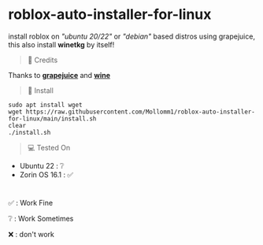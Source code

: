 # roblox-auto-installer-for-linux
install roblox on *"ubuntu 20/22"* or *"debian"* based distros using grapejuice, this also install **winetkg** by itself!

> 📜 Credits

Thanks to **[grapejuice](https://gitlab.com/brinkervii/grapejuice)** and **[wine](https://www.winehq.org/)**

> 💾 Install

```
sudo apt install wget
wget https://raw.githubusercontent.com/Mollomm1/roblox-auto-installer-for-linux/main/install.sh
clear
./install.sh
```
> 💻 Tested On

* Ubuntu 22 : ❔
* Zorin OS 16.1 : ✅

# 

✅ : Work Fine

❔ : Work Sometimes

❌ : don't work
